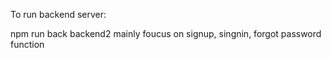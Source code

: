 To run backend server:

npm run back
backend2 mainly foucus on signup, singnin, forgot password function
